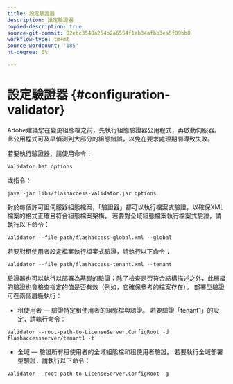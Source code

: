 ```yaml
---
title: 設定驗證器
description: 設定驗證器
copied-description: true
source-git-commit: 02ebc3548a254b2a6554f1ab34afbb3ea5f09bb8
workflow-type: tm+mt
source-wordcount: '185'
ht-degree: 0%

---
```


# 設定驗證器 {#configuration-validator}

Adobe建議您在變更組態檔之前，先執行組態驗證器公用程式，再啟動伺服器。 此公用程式可及早偵測到大部分的組態錯誤，以免在要求處理期間導致失敗。

若要執行驗證器，請使用命令：

```
Validator.bat options  
```

或指令：

```
java -jar libs/flashaccess-validator.jar options 
```

對於每個許可證伺服器組態檔案，「驗證器」都可以執行檔案式驗證，以確保XML檔案的格式正確且符合組態檔案架構。 若要對全域組態檔案執行檔案式驗證，請執行以下命令：

```
Validator --file path/flashaccess-global.xml --global
```

若要對租使用者設定檔案執行檔案式驗證，請執行以下命令：

```
Validator --file path/flashaccess-tenant.xml --tenant
```

驗證器也可以執行以部署為基礎的驗證；除了檢查是否符合結構描述之外，此層級的驗證也會檢查指定的值是否有效（例如，它確保參考的檔案存在）。 部署型驗證可在兩個層級執行：

* 租使用者 — 驗證特定租使用者的組態檔與認證。 若要驗證「tenant1」的設定，請執行命令：

```
Validator --root-path-to-LicenseServer.ConfigRoot -d flashaccessserver/tenant1 -t 
```

* 全域 — 驗證所有租使用者的全域組態檔和租使用者驗證。 若要執行全域部署型驗證，請執行以下命令：

```
Validator --root-path-to-LicenseServer.ConfigRoot -g 
```

